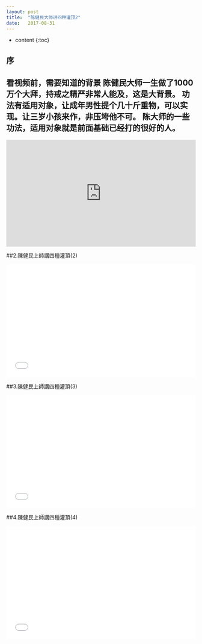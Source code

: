 ```yaml
---
layout: post
title:  "陈健民大师讲四种灌顶2"
date:   2017-08-31 
---
```


* content
{:toc}


## 序   

看视频前，需要知道的背景
陈健民大师一生做了1000万个大拜，持戒之精严非常人能及，这是大背景。
功法有适用对象，让成年男性提个几十斤重物，可以实现。让三岁小孩来作，非压垮他不可。
陈大师的一些功法，适用对象就是前面基础已经打的很好的人。
---


<div style="max-width:640px; margin:0 auto 10px;" >
<div 
style="position: relative; 
width:100%;
padding-bottom:56.25%; 
height:0;">
<iframe style="position: absolute;top: 0;left: 0;width: 100%;height: 100%;"  src="https://www.youtube.com/embed/fK_zwl-lnmc" frameborder="0" allowfullscreen></iframe>
</div>
</div>

##2.陳健民上師講四種灌頂(2)

<iframe height= 300 width= 100% src="../video/2.mp4" frameborder=0 allowfullscreen></iframe>

##3.陳健民上師講四種灌頂(3)

<iframe height= 300 width= 100% src="../video/3.mp4" frameborder=0 allowfullscreen></iframe>

##4.陳健民上師講四種灌頂(4)

<iframe height= 300 width= 100% src="../video/4.mp4" frameborder=0 allowfullscreen></iframe>